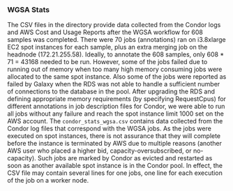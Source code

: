 ### WGSA Stats

The CSV files in the directory provide data collected from the Condor logs and AWS Cost and Usage Reports after the WGSA workflow for 608 samples was completed. There were 70 jobs (annotations) ran on i3.8xlarge EC2 spot instances for each sample, plus an extra merging job on the headnode (172.21.255.58). Ideally, to annotate the 608 samples, only 608 * 71 = 43168 needed to be run. However, some of the jobs failed due to running out of memory when too many high memory consuming jobs were allocated to the same spot instance. Also some of the jobs were reported as failed by Galaxy when the RDS was not able to handle a sufficient number of connections to the database in the pool. After upgrading the RDS and defining appropriate memory requirements (by specifying RequestCpus) for different annotations in job description files for Condor, we were able to run all jobs without any failure and reach the spot instance limit 1000 set on the AWS account. The ``condor_stats_wgsa.csv`` contains data collected from the Condor log files that correspond with the WGSA jobs. As the jobs were executed on spot instances, there is not assurance that they will complete before the instance is terminated by AWS due to multiple reasons (another AWS user who placed a higher bid, capacity-oversubscribed, or no-capacity). Such jobs are marked by Condor as evicted and restarted as soon as another available spot instance is in the Condor pool. In effect, the CSV file may contain several lines for one jobs, one line for each execution of the job on a worker node.

